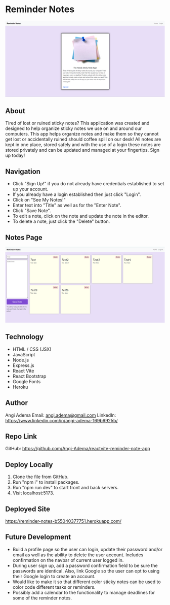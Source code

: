 # Reminder Notes

![Reminder-Notes-Screenshot](./client/public/noteAppSS.png)

## About

Tired of lost or ruined sticky notes? This application was created and designed to help organize sticky notes we use on and around our computers. This app helps organize notes and make them so they cannot get lost or accidentally ruined should coffee spill on our desk! All notes are kept in one place, stored safely and with the use of a login these notes are stored privately and can be updated and managed at your fingertips. Sign up today!

## Navigation

- Click "Sign Up!" if you do not already have credentials established to set up your account.
- If you already have a login established then just click "Login".
- Click on "See My Notes!"
- Enter text into "Title" as well as for the "Enter Note".
- Click "Save Note".
- To edit a note, click on the note and update the note in the editor.
- To delete a note, just click the "Delete" button.

## Notes Page

![Notes-Page-Screenshot](./client/public/notesPageSS.png)

## Technology

- HTML / CSS (JSX)
- JavaScript
- Node.js
- Express.js
- React Vite
- React Bootstrap
- Google Fonts
- Heroku

## Author

Angi Adema
Email: angi.adema@gmail.com
LinkedIn: https://www.linkedin.com/in/angi-adema-169b6925b/

## Repo Link

GitHub: https://github.com/Angi-Adema/reactvite-reminder-note-app

## Deploy Locally

1. Clone the file from GitHub.
2. Run "npm i" to install packages.
3. Run "npm run dev" to start front and back servers.
4. Visit localhost:5173.

## Deployed Site

https://reminder-notes-b55040377751.herokuapp.com/

## Future Development

- Build a profile page so the user can login, update their password and/or email as well as the ability to delete the user account. Includes confirmation on the navbar of current user logged in.
- During user sign up, add a password confirmation field to be sure the passwords are identical. Also, link Google so the user can opt to using their Google login to create an account.
- Would like to make it so that different color sticky notes can be used to color code different tasks or reminders.
- Possibly add a calendar to the functionality to manage deadlines for some of the reminder notes.
